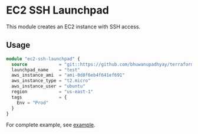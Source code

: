 # EC2 SSH Launchpad

This module creates an EC2 instance with SSH access.

## Usage

```terraform
module "ec2-ssh-launchpad" {
  source            = "git::https://github.com/bhuwanupadhyay/terraform-ops.git//aws/ec2-ssh-launchpad"
  launchpad_name    = "test"
  aws_instance_ami  = "ami-0d8f6eb4f641ef691"
  aws_instance_type = "t2.micro"
  aws_instance_user = "ubuntu"
  region            = "us-east-1"
  tags              = {
    Env = "Prod"
  }
}
```

For complete example, see [example](example).
